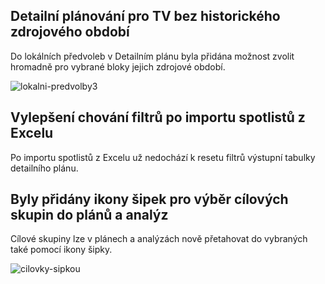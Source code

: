 ﻿---
categories: [fenix]
layout: fenix
---
## Detailní plánování pro TV bez historického zdrojového období
Do lokálních předvoleb v Detailním plánu byla přidána možnost zvolit hromadně pro vybrané bloky jejich zdrojové období.

![lokalni-predvolby3]({{site.url}}/data/lokalni-predvolby3.gif "Detailní plánování pro TV bez historického zdrojového období")

## Vylepšení chování filtrů po importu spotlistů z Excelu
Po importu spotlistů z Excelu už nedochází k resetu filtrů výstupní tabulky detailního plánu.  


## Byly přidány ikony šipek pro výběr cílových skupin do plánů a analýz
Cílové skupiny lze v plánech a analýzách nově přetahovat do vybraných také pomocí ikony šipky.

![cilovky-sipkou]({{site.url}}/data/cilovky-sipkou.gif "Ikony šipek pro výběr cílových skupin do plánů a analýz")
